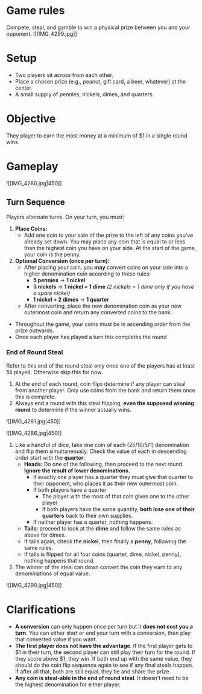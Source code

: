 # Game rules

Compete, steal, and gamble to win a physical prize between you and your opponent.
 ![[IMG_4299.jpg]]
# Setup

- Two players sit across from each other.
- Place a chosen prize (e.g., peanut, gift card, a beer, whatever) at the center.
- A small supply of pennies, nickels, dimes, and quarters.
# Objective

They player to earn the most money at a minimum of $1 in a single round wins.
# Gameplay

![[IMG_4280.jpg|450]]
## Turn Sequence

Players alternate turns. On your turn, you must:

1. **Place Coins:**  
	- Add one coin to your side of the prize to the left of any coins you've already set down. You may place any coin that is equal to or less than the highest coin you have on your side. At the start of the game, your coin is the penny.
2. **Optional Conversion (once per turn):**  
    - After placing your coin, you **may** convert coins on your side into a higher denomination coin according to these rules:
	    - **5 pennies** → **1 nickel**
	    - **3 nickels** → **1 nickel + 1 dime** *(2 nickels = 1 dime only if you have a spare nickel)*
	    - **1 nickel + 2 dimes** → **1 quarter**
    - After converting, place the new denomination coin as your new outermost coin and return any converted coins to the bank.
- Throughout the game, your coins must be in ascending order from the prize outwards.
- Once each player has played a turn this completes the round
### End of Round Steal

Refer to this end of the round steal only once one of the players has at least 5¢ played. Otherwise skip this for now.

1. At the end of each round, coin flips determine if any player can steal from another player. Only use coins from the bank and return them once this is complete.
2. Always end a round with this steal flipping, **even the supposed winning round** to determine if the winner actually wins.

![[IMG_4281.jpg|450]]

![[IMG_4286.jpg|450]]

1. Like a handful of dice, take one coin of each (25/10/5/1) denomination and flip them simultaneously. Check the value of each in descending order start with the **quarter**:
    - **Heads:** Do one of the following, then proceed to the next round. **Ignore the result of lower denominations.**
        - If exactly one player has a quarter they must give that quarter to their opponent, who places it as their new outermost coin.
        - If both players have a quarter
	        - The player with the most of that coin gives one to the other player
	        - If both players have the same quantity, **both lose one of their quarters** back to their own supplies.
        - If neither player has a quarter, nothing happens.
    - **Tails:** proceed to look at the **dime** and follow the same rules as above for dimes.
    - If tails again, check the **nickel**, then finally a **penny**, following the same rules.
    - If tails is flipped for all four coins (quarter, dime, nickel, penny), nothing happens that round.
2. The winner of the steal can down convert the coin they earn to any denominations of equal value.

![[IMG_4290.jpg|450]]
# Clarifications
- **A conversion** can only happen once per turn but it **does not cost you a turn**. You can either start or end your turn with a conversion, then play that converted value if you want.
- **The first player does not have the advantage**. If the first player gets to $1 in their turn, the second player can still play their turn for the round. If they score above $1, they win. If both end up with the same value, they should do the coin flip sequence again to see if any final steals happen. If after all that, both are still equal, they tie and share the prize.
- **Any coin is steal-able in the end of round steal**. It doesn't need to be the highest denomination for either player.

